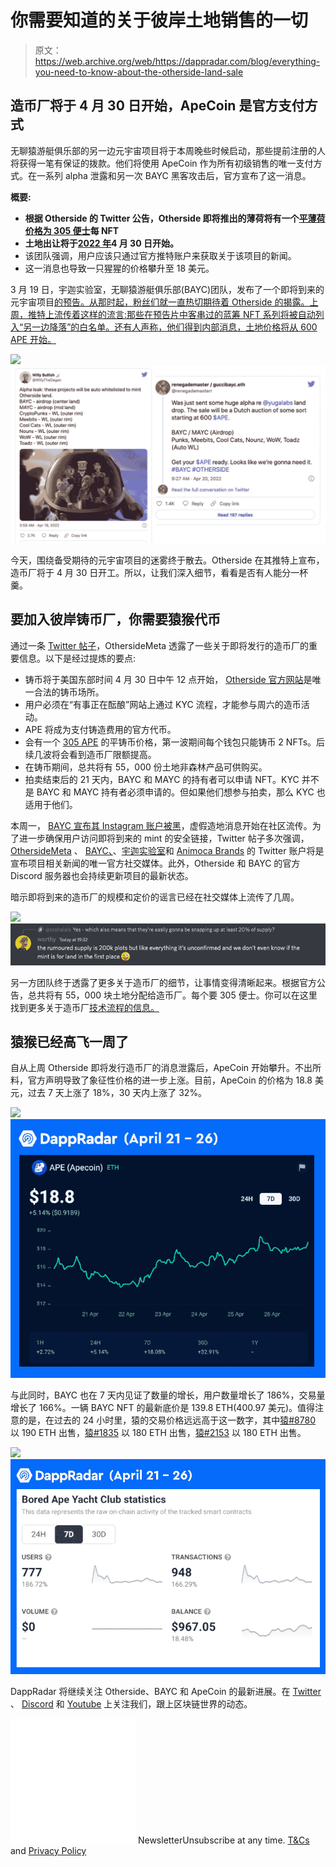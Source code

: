# 你需要知道的关于彼岸土地销售的一切

> 原文：<https://web.archive.org/web/https://dappradar.com/blog/everything-you-need-to-know-about-the-otherside-land-sale>

## 造币厂将于 4 月 30 日开始，ApeCoin 是官方支付方式

无聊猿游艇俱乐部的另一边元宇宙项目将于本周晚些时候启动，那些提前注册的人将获得一笔有保证的拨款。他们将使用 ApeCoin 作为所有初级销售的唯一支付方式。在一系列 alpha 泄露和另一次 BAYC 黑客攻击后，官方宣布了这一消息。

**概要:**

*   **根据 Otherside 的 Twitter 公告，Otherside 即将推出的薄荷将有一个[平薄荷价格为 305 便士](https://web.archive.org/web/20230120191414/https://dappradar.com/blog/bored-apes-otherside-metaverse-land-will-cost-305-ape-or-6500)每 NFT**
*   **土地出让将于[2022 年](https://web.archive.org/web/20230120191414/https://dappradar.com/blog/bored-apes-otherside-metaverse-land-will-cost-305-ape-or-6500)4 月 30 日开始。**
*   该团队强调，用户应该只通过官方推特账户来获取关于该项目的新闻。
*   这一消息也导致一只猩猩的价格攀升至 18 美元。

3 月 19 日，宇迦实验室，无聊猿游艇俱乐部(BAYC)团队，发布了一个即将到来的元宇宙项目[的预告。从那时起，粉丝们就一直热切期待着 Otherside 的揭露。上周，推特上流传着这样的流言:那些在预告片中客串过的蓝筹 NFT 系列将被自动列入“另一边降落”的白名单。还有人声称，他们得到内部消息，土地价格将从 600 APE 开始。](https://web.archive.org/web/20230120191414/https://dappradar.com/blog/bored-ape-metaverse-is-here-see-you-on-the-otherside)

![](img/9eac5b7a30ba416fe704a4d37cac8c36.png)![Otherside ](img/2e54e687c378d3cb53463572edd6abe2.png)

今天，围绕备受期待的元宇宙项目的迷雾终于散去。Otherside 在其推特上宣布，造币厂将于 4 月 30 日开工。所以，让我们深入细节，看看是否有人能分一杯羹。

## 要加入彼岸铸币厂，你需要猿猴代币

通过一条 [Twitter 帖子](https://web.archive.org/web/20230120191414/https://twitter.com/OthersideMeta/status/1518733999405137920?s=20&t=VyiqQ4kjTubEp-8xVH3ksA)，OthersideMeta 透露了一些关于即将发行的造币厂的重要信息。以下是经过提炼的要点:

*   铸币将于美国东部时间 4 月 30 日中午 12 点开始， [Otherside 官方网站](https://web.archive.org/web/20230120191414/https://otherside.xyz/)是唯一合法的铸币场所。
*   用户必须在“有事正在酝酿”网站上通过 KYC 流程，才能参与周六的造币活动。
*   APE 将成为支付铸造费用的官方代币。
*   会有一个 [305 APE](https://web.archive.org/web/20230120191414/https://dappradar.com/blog/bored-apes-otherside-metaverse-land-will-cost-305-ape-or-6500) 的平铸币价格，第一波期间每个钱包只能铸币 2 NFTs。后续几波将会看到造币厂限额提高。
*   在铸币期间，总共将有 55，000 份土地非森林产品可供购买。
*   拍卖结束后的 21 天内，BAYC 和 MAYC 的持有者可以申请 NFT。KYC 并不是 BAYC 和 MAYC 持有者必须申请的。但如果他们想参与拍卖，那么 KYC 也适用于他们。

本周一， [BAYC 宣布其 Instagram 账户被黑](https://web.archive.org/web/20230120191414/https://dappradar.com/blog/more-than-3-million-stolen-in-another-bored-ape-yacht-club-nft-hack)，虚假造地消息开始在社区流传。为了进一步确保用户访问即将到来的 mint 的安全链接，Twitter 帖子多次强调， [OthersideMeta](https://web.archive.org/web/20230120191414/https://twitter.com/OthersideMeta) 、 [BAYC、](https://web.archive.org/web/20230120191414/https://twitter.com/BoredApeYC)、[宇迦实验室](https://web.archive.org/web/20230120191414/https://twitter.com/yugalabs)和 [Animoca Brands](https://web.archive.org/web/20230120191414/https://twitter.com/animocabrands) 的 Twitter 账户将是宣布项目相关新闻的唯一官方社交媒体。此外，Otherside 和 BAYC 的官方 Discord 服务器也会持续更新项目的最新状态。

暗示即将到来的造币厂的规模和定价的谣言已经在社交媒体上流传了几周。

![](img/57b27a8cb71015f808b0d8e0711c94fa.png)![](img/5fb5d4acf454ae7d490c5bcd51147fdb.png)

另一方团队终于透露了更多关于造币厂的细节，让事情变得清晰起来。根据官方公告，总共将有 55，000 块土地分配给造币厂。每个要 305 便士。你可以在这里找到更多关于造币厂[技术流程的信息。](https://web.archive.org/web/20230120191414/https://dappradar.com/blog/bored-apes-otherside-metaverse-land-will-cost-305-ape-or-6500)

## 猿猴已经高飞一周了

自从上周 Otherside 即将发行造币厂的消息泄露后，ApeCoin 开始攀升。不出所料，官方声明导致了象征性价格的进一步上涨。目前，ApeCoin 的价格为 18.8 美元，过去 7 天上涨了 18%，30 天内上涨了 32%。

![](img/3aea395eca9259a8ecb8b7f84aa3f443.png)![ApeCoin rise due to otherside](img/3c2b0244421b5eac76a6bfd62094340a.png)

与此同时，BAYC 也在 7 天内见证了数量的增长，用户数量增长了 186%，交易量增长了 166%。一辆 BAYC NFT 的最新底价是 139.8 ETH(400.97 美元)。值得注意的是，在过去的 24 小时里，猿的交易价格远远高于这一数字，其中[猿#8780](https://web.archive.org/web/20230120191414/https://dappradar.com/hub/assets/eth/0xbc4ca0eda7647a8ab7c2061c2e118a18a936f13d/8780) 以 190 ETH 出售，[猿#1835](https://web.archive.org/web/20230120191414/https://dappradar.com/hub/assets/eth/0xbc4ca0eda7647a8ab7c2061c2e118a18a936f13d/1835) 以 180 ETH 出售，[猿#2153](https://web.archive.org/web/20230120191414/https://dappradar.com/hub/assets/eth/0xbc4ca0eda7647a8ab7c2061c2e118a18a936f13d/2153) 以 180 ETH 出售。

![](img/b483efaaf435ef77baf046d86c1d0a15.png)![BAYC](img/f0c61fc62c12cb2c4ee9a7e3a3a5425e.png)

DappRadar 将继续关注 Otherside、BAYC 和 ApeCoin 的最新进展。在 [Twitter](https://web.archive.org/web/20230120191414/https://twitter.com/dappradar) 、 [Discord](https://web.archive.org/web/20230120191414/https://discord.gg/4ybbssrHkm) 和 [Youtube](https://web.archive.org/web/20230120191414/https://www.youtube.com/c/DappRadar) 上关注我们，跟上区块链世界的动态。

![](img/6d5a4a2d609c56e1a5771717e54ba759.png) NewsletterUnsubscribe at any time. [T&Cs](https://web.archive.org/web/20230120191414/https://dappradar.com/terms) and [Privacy Policy](https://web.archive.org/web/20230120191414/https://dappradar.com/privacy-policy)